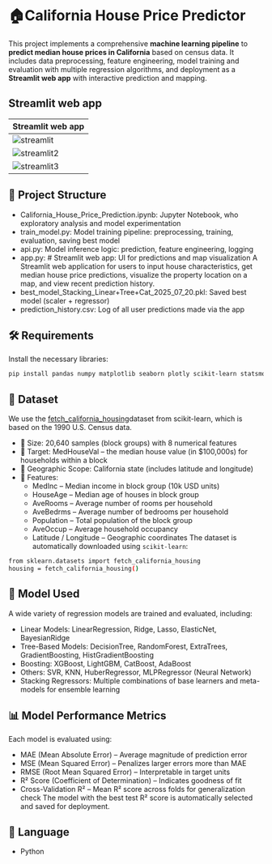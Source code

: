 # 🏠California House Price Predictor

This project implements a comprehensive **machine learning pipeline** to **predict median house prices in California** based on census data. It includes data preprocessing, feature engineering, model training and evaluation with multiple regression algorithms, and deployment as a **Streamlit web app** with interactive prediction and mapping.

## Streamlit web app

| Streamlit web app                 |
| --------------------------------- |
| ![streamlit](streamlit.jpg)       |
| ![streamlit2](streamlit2.jpg)       |
| ![streamlit3](streamlit3.jpg)       |


## 📁 Project Structure

- California_House_Price_Prediction.ipynb: Jupyter Notebook, who exploratory analysis and model experimentation
- train_model.py: Model training pipeline: preprocessing, training, evaluation, saving best model
- api.py: Model inference logic: prediction, feature engineering, logging
- app.py: # Streamlit web app: UI for predictions and map visualization
A Streamlit web application for users to input house characteristics, get median house price predictions, visualize the property location on a map, and view recent prediction history.
- best_model_Stacking_Linear+Tree+Cat_2025_07_20.pkl: Saved best model (scaler + regressor)
- prediction_history.csv: Log of all user predictions made via the app


## 🛠️ Requirements

Install the necessary libraries:

```bash
pip install pandas numpy matplotlib seaborn plotly scikit-learn statsmodels scipy xgboost lightgbm catboost folium streamlit-folium streamlit
```


## 📂 Dataset

We use the [fetch_california_housing](https://scikit-learn.org/stable/modules/generated/sklearn.datasets.fetch_california_housing.html )dataset from scikit-learn, which is based on the 1990 U.S. Census data.
- 📌 Size: 20,640 samples (block groups) with 8 numerical features
- 🎯 Target: MedHouseVal – the median house value (in $100,000s) for households within a block
- 📍 Geographic Scope: California state (includes latitude and longitude)
- 🧮 Features:
    - MedInc – Median income in block group (10k USD units)
    - HouseAge – Median age of houses in block group
    - AveRooms – Average number of rooms per household
    - AveBedrms – Average number of bedrooms per household
    - Population – Total population of the block group
    - AveOccup – Average household occupancy
    - Latitude / Longitude – Geographic coordinates
The dataset is automatically downloaded using `scikit-learn`:
```bash
from sklearn.datasets import fetch_california_housing
housing = fetch_california_housing()
```


## 🧠 Model Used

A wide variety of regression models are trained and evaluated, including:
- Linear Models: LinearRegression, Ridge, Lasso, ElasticNet, BayesianRidge
- Tree-Based Models: DecisionTree, RandomForest, ExtraTrees, GradientBoosting, HistGradientBoosting
- Boosting: XGBoost, LightGBM, CatBoost, AdaBoost
- Others: SVR, KNN, HuberRegressor, MLPRegressor (Neural Network)
- Stacking Regressors: Multiple combinations of base learners and meta-models for ensemble learning


## 📊 Model Performance Metrics
Each model is evaluated using:
- MAE (Mean Absolute Error) – Average magnitude of prediction error
- MSE (Mean Squared Error) – Penalizes larger errors more than MAE
- RMSE (Root Mean Squared Error) – Interpretable in target units
- R² Score (Coefficient of Determination) – Indicates goodness of fit
- Cross-Validation R² – Mean R² score across folds for generalization check
The model with the best test R² score is automatically selected and saved for deployment.


## 📘 Language

- Python